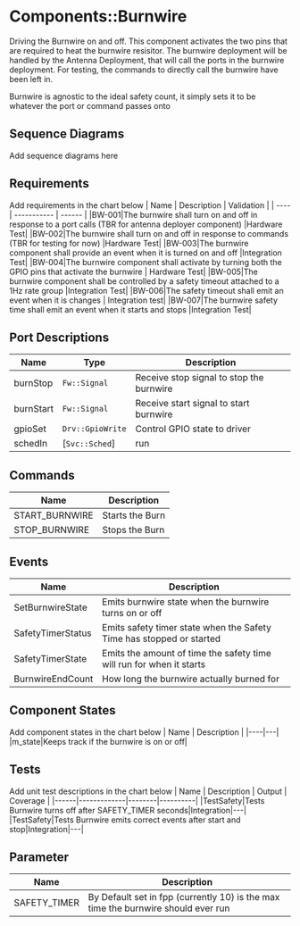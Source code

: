 # Components::Burnwire

Driving the Burnwire on and off. This component activates the two pins that are required to heat the burnwire resisitor. The burnwire deployment will be handled by the Antenna Deployment, that will call the ports in the burnwire deployment. For testing, the commands to directly call the burnwire have been left in.

Burnwire is agnostic to the ideal safety count, it simply sets it to be whatever the port or command passes onto

## Sequence Diagrams
Add sequence diagrams here

## Requirements
Add requirements in the chart below
| Name | Description | Validation |
| ---- | -----------  | ------ |
|BW-001|The burnwire shall turn on and off in response to a port calls (TBR for antenna deployer component) |Hardware Test|
|BW-002|The burnwire shall turn on and off in response to commands (TBR for testing for now) |Hardware Test|
|BW-003|The burnwire component shall provide an event when it is turned on and off |Integration Test|
|BW-004|The burnwire component shall activate by turning both the GPIO pins that activate the burnwire | Hardware Test|
|BW-005|The burnwire component shall be controlled by a safety timeout attached to a 1Hz rate group |Integration Test|
|BW-006|The safety timeout shall emit an event when it is changes | Integration test|
|BW-007|The burnwire safety time shall emit an event when it starts and stops |Integration Test|

## Port Descriptions
Name | Type | Description |
|----|---|---|
|burnStop|`Fw::Signal`|Receive stop signal to stop the burnwire|
|burnStart|`Fw::Signal`|Receive start signal to start burnwire|
|gpioSet|`Drv::GpioWrite`|Control GPIO state to driver|
|schedIn|[`Svc::Sched`]| run | Input | Synchronous | Receive periodic calls from rate group|


## Commands
| Name | Description |
| ---- | -----------  |
|START_BURNWIRE|Starts the Burn|
|STOP_BURNWIRE|Stops the Burn|

## Events
| Name | Description |
|---|---|
|SetBurnwireState| Emits burnwire state when the burnwire turns on or off|
|SafetyTimerStatus| Emits safety timer state when the Safety Time has stopped or started|
|SafetyTimerState| Emits the amount of time the safety time will run for when it starts|
| BurnwireEndCount| How long the burnwire actually burned for |

## Component States
Add component states in the chart below
| Name | Description |
|----|---|
|m_state|Keeps track if the burnwire is on or off|

##  Tests
Add unit test descriptions in the chart below
| Name | Description | Output | Coverage |
|------|-------------|--------|----------|
|TestSafety|Tests Burnwire turns off after SAFETY_TIMER seconds|Integration|---|
|TestSafety|Tests Burnwire emits correct events after start and stop|Integration|---|


## Parameter
| Name | Description |
| -----|-------------|
|   SAFETY_TIMER   | By Default set in fpp (currently 10) is the max time the burnwire should ever run|
